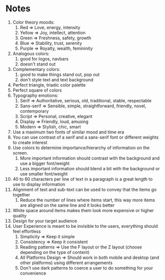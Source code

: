 # Notes
1. Color theory moods:
   1. Red => Love, energy, intensity
   2. Yellow => Joy, intellect, attention
   3. Green => Freshness, safety, growth
   4. Blue => Stability, trust, serenity
   5. Purple => Royalty, wealth, femininity
2. Analogous colors:
   1. good for logos, navbars
   2. doesn't stand out
3. Complementary colors:
   1. good to make things stand out, pop out
   2. don't style text and text background
4. Perfect triangle, triadic color palette 
5. Perfect square of colors
6. Typography emotions:
   1. Serif => Authoritative, serious, old, traditional, stable, respectable
   2. Sans-serif => Sensible, simple, straightforward, friendly, novel, contemporary
   3. Script => Personal, creative, elegant
   4. Display => Friendly, loud, amusing
   5. Modern => Stylish, chic, smart
7. Use a maximum two fonts of similar mood and time era
8. You can use contrast of a serif and a sans-serif font or different weights to create interest
9. Use colors to determine importance/hierarchy of information on the screen. 
   1. More important information should contrast with the background and use a bigger font/weight
   2. Less important information should blend a bit with the background or use smaller font/weight
10. 40 to 60 characters per line of text in a paragraph is a great length to use to display information
11. Alignment of text and sub-text can be used to convey that the items go together
    1. Reduce the number of lines where items start, this way more items are aligned on the same line and it looks better
12. White space around items makes them look more expensive or higher quality
13. Design for your target audience
14. User Experience is meant to be invisible to the users, everything should feel effortless
    1. Simplicity => Keep it simple
    2. Consistency => Keep it consistent
    3. Reading patterns => Use the F layout or the Z layout (choose depending on the type of content)
    4. All Platforms Design => Should work in both mobile and desktop (and other platforms) using different arrangements
    5. Don't use dark patterns to coerce a user to do something for your convenience